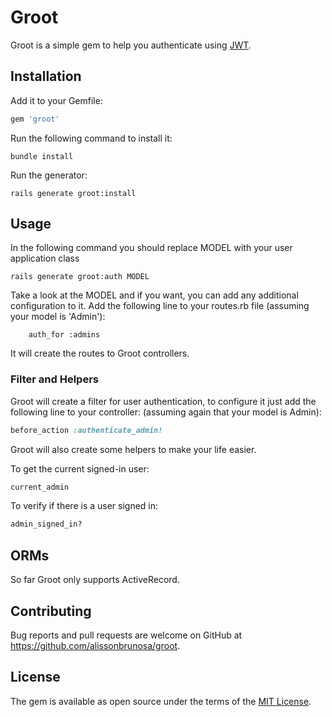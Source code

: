 # Groot
Groot is a simple gem to help you authenticate using [JWT](https://github.com/jwt/ruby-jwt).
## Installation

Add it to your Gemfile:

```ruby
gem 'groot'
```

Run the following command to install it:
```console
bundle install
```

Run the generator:
```console
rails generate groot:install
```

## Usage
In the following command you should replace MODEL with your user application class
```console
rails generate groot:auth MODEL
```
Take a look at the MODEL and if you want, you can add any additional configuration to it.
Add the following line to your routes.rb file (assuming your model is 'Admin'):
```console
    auth_for :admins 
```
It will create the routes to Groot controllers.


### Filter and Helpers
Groot will create a filter for user authentication, to configure it just add the following line to your controller: (assuming again that your model is Admin):

```ruby
before_action :authenticate_admin!
```
Groot will also create some helpers to make your life easier.

To get the current signed-in user:
```ruby
current_admin
```
To verify if there is a user signed in:
```ruby
admin_signed_in?
```
## ORMs
So far Groot only supports ActiveRecord.

## Contributing
Bug reports and pull requests are welcome on GitHub at https://github.com/alissonbrunosa/groot.

## License
The gem is available as open source under the terms of the [MIT License](http://opensource.org/licenses/MIT).
